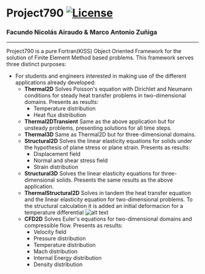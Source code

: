 # Project790 [![License](https://img.shields.io/badge/license-MIT-red.svg)]()
### Facundo Nicolás Airaudo & Marco Antonio Zuñiga
***

Project790 is a pure Fortran(KISS) Object Oriented Framework for the solution of Finite Element Method based problems.
This framework serves three distinct purposes:
+ For students and engineers interested in making use of the different applications already developed:
  + **Thermal2D** Solves Poisson's equation with Dirichlet and Neumann conditions for steady heat transfer problems in two-dimensional domains. Presents as results:
    + Temperature distribution
    + Heat flux distribution
  + **Thermal2DTransient** Same as the above application but for unsteady problems, presenting solutions for all time steps.
  + **Thermal3D** Same as Thermal2D but for three-dimensional domains.
  + **Structural2D** Solves the linear elasticity equations for solids under the hypothesis of plane stress or plane strain. Presents as results:
    + Displacement field 
    + Normal and shear stress field
    + Strain distribution
  + **Structural3D** Solves the linear elasticity equations for three-dimensional solids. Presents the same results as the above application.
  + **ThermalStructural2D** Solves in tandem the heat transfer equation and the linear elasticity equation for two-dimensional problems. To the structural calculation it is added an initial deformacion for a temperature differential ![alt text](https://i.imgur.com/aMblv4X.png "DeltaT")
  + **CFD2D** Solves Euler's equations for two-dimensional domains and compressible flow. Presents as results:
    + Velocity field
    + Pressure distribution
    + Temperature distribution
    + Mach distribution
    + Internal Energy distribution
    + Density distribution
